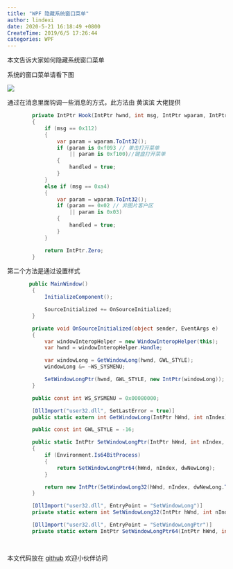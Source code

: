 ```yaml
---
title: "WPF 隐藏系统窗口菜单"
author: lindexi
date: 2020-5-21 16:18:49 +0800
CreateTime: 2019/6/5 17:26:44
categories: WPF
---
```


本文告诉大家如何隐藏系统窗口菜单

<!--more-->


<!-- CreateTime:2019/6/5 17:26:44 -->

<!-- csdn -->

系统的窗口菜单请看下图

<!-- ![](image/WPF 隐藏系统窗口菜单/WPF 隐藏系统窗口菜单0.png) -->

![](http://image.acmx.xyz/lindexi%2F201965171728198)

通过在消息里面钩调一些消息的方式，此方法由 黄滨滨 大佬提供

```csharp
        private IntPtr Hook(IntPtr hwnd, int msg, IntPtr wparam, IntPtr lparam, ref bool handled)
        {
            if (msg == 0x112)
            {
                var param = wparam.ToInt32();
                if (param is 0xf093 // 单击打开菜单
                    || param is 0xf100)//键盘打开菜单
                {
                    handled = true;
                }
            }
            else if (msg == 0xa4)
            {
                var param = wparam.ToInt32();
                if (param == 0x02 // 非图片客户区
                    || param is 0x03)
                {
                    handled = true;
                }
            }

            return IntPtr.Zero;
        }
```

第二个方法是通过设置样式

```csharp
       public MainWindow()
        {
            InitializeComponent();

            SourceInitialized += OnSourceInitialized;
        }

        private void OnSourceInitialized(object sender, EventArgs e)
        {
            var windowInteropHelper = new WindowInteropHelper(this);
            var hwnd = windowInteropHelper.Handle;

            var windowLong = GetWindowLong(hwnd, GWL_STYLE);
            windowLong &= ~WS_SYSMENU;

            SetWindowLongPtr(hwnd, GWL_STYLE, new IntPtr(windowLong));
        }

        public const int WS_SYSMENU = 0x00080000;

        [DllImport("user32.dll", SetLastError = true)]
        public static extern int GetWindowLong(IntPtr hWnd, int nIndex);

        public const int GWL_STYLE = -16;

        public static IntPtr SetWindowLongPtr(IntPtr hWnd, int nIndex, IntPtr dwNewLong)
        {
            if (Environment.Is64BitProcess)
            {
                return SetWindowLongPtr64(hWnd, nIndex, dwNewLong);
            }

            return new IntPtr(SetWindowLong32(hWnd, nIndex, dwNewLong.ToInt32()));
        }

        [DllImport("user32.dll", EntryPoint = "SetWindowLong")]
        private static extern int SetWindowLong32(IntPtr hWnd, int nIndex, int dwNewLong);

        [DllImport("user32.dll", EntryPoint = "SetWindowLongPtr")]
        private static extern IntPtr SetWindowLongPtr64(IntPtr hWnd, int nIndex, IntPtr dwNewLong);

       
```

本文代码放在 [github](https://github.com/lindexi/lindexi_gd/tree/9d7f8aa1c4aa3bcca4af2bed7cb65ec2e540ad47/HemluchaderJaberkaina) 欢迎小伙伴访问

